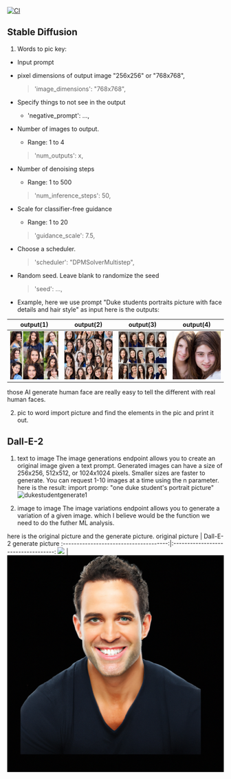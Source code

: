 [![CI](https://github.com/nogibjj/python-template/actions/workflows/cicd.yml/badge.svg)](https://github.com/nogibjj/python-template/actions/workflows/cicd.yml)
## Stable Diffusion

1. Words to pic
key:
* Input prompt

* pixel dimensions of output image "256x256" or "768x768",

    > 'image_dimensions': "768x768",

* Specify things to not see in the output
    * 'negative_prompt': ...,

*  Number of images to output.
    *  Range: 1 to 4

    > 'num_outputs': x,

* Number of denoising steps
    * Range: 1 to 500
    > 'num_inference_steps': 50,

* Scale for classifier-free guidance
    * Range: 1 to 20
    > 'guidance_scale': 7.5,

* Choose a scheduler.
    > 'scheduler': "DPMSolverMultistep",

*  Random seed. Leave blank to randomize the seed
    > 'seed': ...,


* Example, here we use prompt "Duke students portraits picture with face details and hair style" as input 
here is the outputs:

output(1)                               |  output(2)                          | output(3)                           | output(4)
:--------------------------------------:|:-----------------------------------:|:-----------------------------------:|:-----------------------------------:
![](stableDiffusion/out-0.png)          |  ![](stableDiffusion/out-1.png)     | ![](stableDiffusion/out-2.png)      | ![](stableDiffusion/out-3.png) 


those AI generate human face are really easy to tell the different with real human faces. 

2. pic to word 
import picture and find the elements in the pic and print it out.


## Dall-E-2
1. text to image 
The image generations endpoint allows you to create an original image given a text prompt. 
Generated images can have a size of 256x256, 512x512, or 1024x1024 pixels. Smaller sizes are faster to generate.
You can request 1-10 images at a time using the n parameter.
here is the result:
import promp: "one duke student's portrait picture"
![dukestudentgenerate1](https://oaidalleapiprodscus.blob.core.windows.net/private/org-ZdO2R6R5rQc74cEU5gqIJB8D/user-loiyZbKCg2nWieAu1Ael40or/img-9W1JQQvnnixVGYlSIu0n1wGg.png?st=2023-03-08T11%3A17%3A23Z&se=2023-03-08T13%3A17%3A23Z&sp=r&sv=2021-08-06&sr=b&rscd=inline&rsct=image/png&skoid=6aaadede-4fb3-4698-a8f6-684d7786b067&sktid=a48cca56-e6da-484e-a814-9c849652bcb3&skt=2023-03-07T21%3A43%3A08Z&ske=2023-03-08T21%3A43%3A08Z&sks=b&skv=2021-08-06&sig=R0sW9XagXUP/HOT9SFh2dA8z8ptiOINHJCindZvLhNA%3D)


2. image to image
The image variations endpoint allows you to generate a variation of a given image. which I believe would be the function we need to do the futher ML analysis.

here is the original picture and the generate picture. 
original picture                        |  Dall-E-2 generate picture
:--------------------------------------:|:-----------------------------------:
![](https://www.pngall.com/wp-content/uploads/12/Male-Face.png)  |  ![](Dall-E-2/img-EVqUlzK6ZmVUHHVlSTlgs1Gk.png)